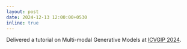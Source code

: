 ```yaml
---
layout: post
date: 2024-12-13 12:00:00+0530
inline: true
---
```


Delivered a tutorial on Multi-modal Generative Models at [ICVGIP 2024](https://www.icvgip.in/tutorials). 